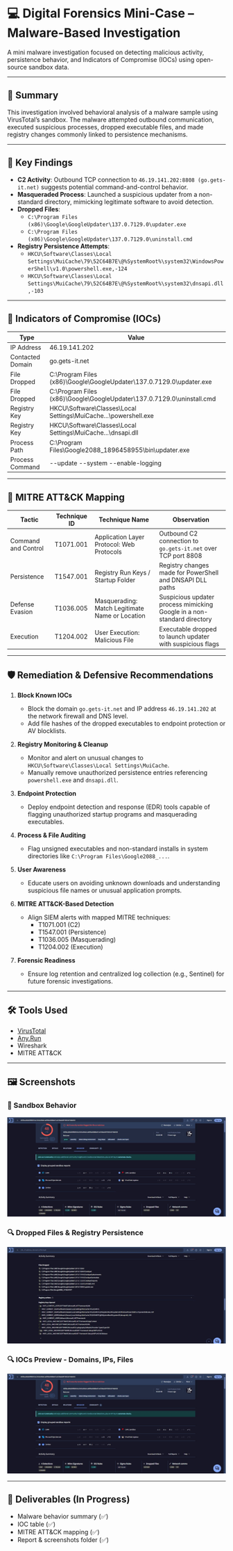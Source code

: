 # 💻 Digital Forensics Mini-Case – Malware-Based Investigation

A mini malware investigation focused on detecting malicious activity, persistence behavior, and Indicators of Compromise (IOCs) using open-source sandbox data.

---

## 🧪 Summary

This investigation involved behavioral analysis of a malware sample using VirusTotal’s sandbox. The malware attempted outbound communication, executed suspicious processes, dropped executable files, and made registry changes commonly linked to persistence mechanisms.

---

## 🧠 Key Findings

- **C2 Activity**: Outbound TCP connection to `46.19.141.202:8808 (go.gets-it.net)` suggests potential command-and-control behavior.
- **Masqueraded Process**: Launched a suspicious updater from a non-standard directory, mimicking legitimate software to avoid detection.
- **Dropped Files**:
  - `C:\Program Files (x86)\Google\GoogleUpdater\137.0.7129.0\updater.exe`
  - `C:\Program Files (x86)\Google\GoogleUpdater\137.0.7129.0\uninstall.cmd`
- **Registry Persistence Attempts**:
  - `HKCU\Software\Classes\Local Settings\MuiCache\79\52C64B7E\@%SystemRoot%\system32\WindowsPowerShell\v1.0\powershell.exe,-124`
  - `HKCU\Software\Classes\Local Settings\MuiCache\79\52C64B7E\@%SystemRoot%\system32\dnsapi.dll,-103`

---

## 🧾 Indicators of Compromise (IOCs)

| Type             | Value                                                                 |
|------------------|-----------------------------------------------------------------------|
| IP Address       | 46.19.141.202                                                         |
| Contacted Domain | go.gets-it.net                                                        |
| File Dropped     | C:\Program Files (x86)\Google\GoogleUpdater\137.0.7129.0\updater.exe  |
| File Dropped     | C:\Program Files (x86)\Google\GoogleUpdater\137.0.7129.0\uninstall.cmd|
| Registry Key     | HKCU\Software\Classes\Local Settings\MuiCache\...\powershell.exe      |
| Registry Key     | HKCU\Software\Classes\Local Settings\MuiCache\...\dnsapi.dll          |
| Process Path     | C:\Program Files\Google2088_1896458955\bin\updater.exe                |
| Process Command  | --update --system --enable-logging                                    |

---

## 🎯 MITRE ATT&CK Mapping

| Tactic               | Technique ID | Technique Name                           | Observation                                                                 |
|----------------------|--------------|------------------------------------------|------------------------------------------------------------------------------|
| Command and Control  | T1071.001    | Application Layer Protocol: Web Protocols | Outbound C2 connection to `go.gets-it.net` over TCP port 8808               |
| Persistence          | T1547.001    | Registry Run Keys / Startup Folder        | Registry changes made for PowerShell and DNSAPI DLL paths                   |
| Defense Evasion      | T1036.005    | Masquerading: Match Legitimate Name or Location | Suspicious updater process mimicking Google in a non-standard directory |
| Execution            | T1204.002    | User Execution: Malicious File            | Executable dropped to launch updater with suspicious flags                  |

---

## 🛡️ Remediation & Defensive Recommendations

1. **Block Known IOCs**  
   - Block the domain `go.gets-it.net` and IP address `46.19.141.202` at the network firewall and DNS level.
   - Add file hashes of the dropped executables to endpoint protection or AV blocklists.

2. **Registry Monitoring & Cleanup**  
   - Monitor and alert on unusual changes to `HKCU\Software\Classes\Local Settings\MuiCache`.
   - Manually remove unauthorized persistence entries referencing `powershell.exe` and `dnsapi.dll`.

3. **Endpoint Protection**  
   - Deploy endpoint detection and response (EDR) tools capable of flagging unauthorized startup programs and masquerading executables.

4. **Process & File Auditing**  
   - Flag unsigned executables and non-standard installs in system directories like `C:\Program Files\Google2088_...`.

5. **User Awareness**  
   - Educate users on avoiding unknown downloads and understanding suspicious file names or unusual application prompts.

6. **MITRE ATT&CK-Based Detection**  
   - Align SIEM alerts with mapped MITRE techniques:
     - T1071.001 (C2)
     - T1547.001 (Persistence)
     - T1036.005 (Masquerading)
     - T1204.002 (Execution)

7. **Forensic Readiness**  
   - Ensure log retention and centralized log collection (e.g., Sentinel) for future forensic investigations.

---

## 🛠 Tools Used

- [VirusTotal](https://www.virustotal.com/)
- [Any.Run](https://any.run/)
- Wireshark
- MITRE ATT&CK

---

## 🖼️ Screenshots

### 🧪 Sandbox Behavior
![Sandbox Overview](https://github.com/ziggsanon/digital-forensics-mini-case/blob/main/screenshots/sandbox-overview.JPG) 

### 🔍 Dropped Files & Registry Persistence
![Dropped Files & Registry Persistence](https://github.com/ziggsanon/digital-forensics-mini-case/blob/main/screenshots/dropped%20files%20%26%20registry%20persistence.JPG)

### 🔍 IOCs Preview - Domains, IPs, Files
![IOCs Preview](screenshots/sandbox-overview.JPG)

---

## 📂 Deliverables (In Progress)

- Malware behavior summary (✅)
- IOC table (✅)
- MITRE ATT&CK mapping (✅)
- Report & screenshots folder (✅)
